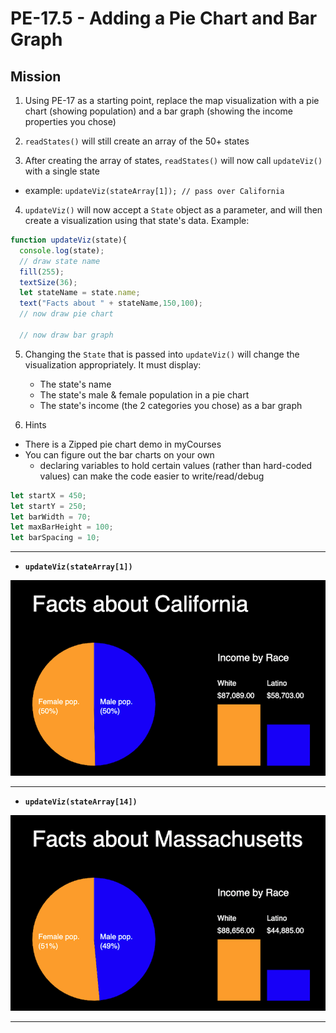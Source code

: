 # PE-17.5 - Adding a Pie Chart and Bar Graph

## Mission
1) Using PE-17 as a starting point, replace the map visualization with a pie chart (showing population) and a bar graph (showing the income properties you chose)

2) `readStates()` will still create an array of the 50+ states

3) After creating the array of states, `readStates()` will now call `updateViz()` with a single state
  - example: `updateViz(stateArray[1]); // pass over California`

4) `updateViz()` will now accept a `State` object as a parameter, and will then create a visualization using that state's data. Example:

```js
function updateViz(state){
  console.log(state);
  // draw state name
  fill(255);
  textSize(36);
  let stateName = state.name;
  text("Facts about " + stateName,150,100);
  // now draw pie chart
  
  // now draw bar graph
```

5) Changing the `State` that is passed into `updateViz()` will change the visualization appropriately. It must display:

    - The state's name
    - The state's male & female population in a pie chart
    - The state's income (the 2 categories you chose) as a bar graph

6) Hints

- There is a Zipped pie chart demo in myCourses
- You can figure out the bar charts on your own
  - declaring variables to hold certain values (rather than hard-coded values) can make the code easier to write/read/debug

```js
let startX = 450;
let startY = 250;
let barWidth = 70;
let maxBarHeight = 100;
let barSpacing = 10;
```

<hr>

- **`updateViz(stateArray[1])`**

![screenshot](_images/pe17-1.png)

<hr>

- **`updateViz(stateArray[14])`**

![screenshot](_images/pe17-2.png)

<hr>
